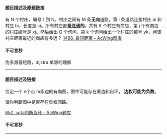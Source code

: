 #### 题目描述及原题链接

有 N 个村庄，编号 1 到 N。村庄之间有 M 条**无向**道路，第 i 条道路连接村庄 ai 和村庄 bi，长度是 ci。所有村庄都**是连通的**。共有 K 个村庄有商店，第 j 个有商店的村庄编号是 xj。然后给出 Q 个询问，第 k 个询问给出一个村庄的编号 yk，问该村庄距离最近的商店有多远？
[1488. 最短距离 - AcWing题库](https://www.acwing.com/problem/content/1490/)

#### 不可言秒

 伪多源最短路，dijstra 单源的理解


---
#### 题目描述及链接
给定一个 n个点 m条边的有向图，图中可能存在重边和自环， **边权可能为负数**。

请你判断图中是否存在负权回路。

[852. spfa判断负环 - AcWing题库](https://www.acwing.com/problem/content/854/)

#### 不可言秒






---
